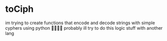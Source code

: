 # toCiph 

im trying to create functions that encode and decode strings with simple cyphers using python
🔐🔐🔐🔐
probably ill try to do this logic stuff with another lang